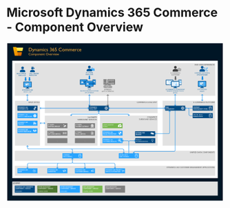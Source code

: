 # Microsoft Dynamics 365 Commerce - Component Overview


![Microsoft Dynamics 365 Commerce - Component Overview](commerce_architecture_component_overview.png "Microsoft Dynamics 365 Commerce - Component Overview")
